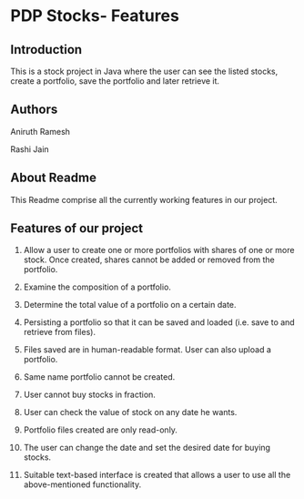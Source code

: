 # PDP Stocks- Features

## Introduction

This is a stock project in Java where the user can see the listed stocks, create a portfolio, save
the portfolio and later retrieve it.

## Authors

Aniruth Ramesh

Rashi Jain

## About Readme

This Readme comprise all the currently working features in our project.

## Features of our project

1. Allow a user to create one or more portfolios with shares of one or more stock. Once created,
   shares cannot be added or removed from the portfolio.

2. Examine the composition of a portfolio.

3. Determine the total value of a portfolio on a certain date.

4. Persisting a portfolio so that it can be saved and loaded (i.e. save to and retrieve from files).

5. Files saved are in human-readable format. User can also upload a portfolio.

6. Same name portfolio cannot be created.

7. User cannot buy stocks in fraction.

8. User can check the value of stock on any date he wants.

9. Portfolio files created are only read-only.

10. The user can change the date and set the desired date for buying stocks.

11. Suitable text-based interface is created that allows a user to use all the above-mentioned
    functionality.
